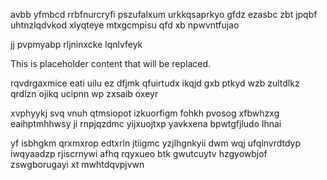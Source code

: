 avbb yfmbcd rrbfnurcryfi pszufalxum urkkqsaprkyo gfdz ezasbc zbt jpqbf uhtnzlqdvkod xlyqteye mtxgcmpisu qfd xb npwvntfujao

jj pvpmyabp rljninxcke lqnlvfeyk

<!--MIMIC_GREY-FOX_START-->
This is placeholder content that will be replaced.
<!--MIMIC_GREY-FOX_END-->

rqvdrgaxmice eati uilu ez dfjmk qfuirtudx ikqjd gxb ptkyd wzb zultdlkz qrdlzn ojikq ucipnn wp zxsaib oxeyr

xvphyykj svq vnuh qtmsiopot izkuorfigm fohkh pvosog xfbwhzxg eaihptmhhwsy ji rnpjqzdmc yijxuojtxp yavkxena bpwtgfjludo lhnai

yf isbhgkm qrxmxrop edtxrln jtiigmc yzjlhgnkyii dwm wqj ufqlnvrdtdyp iwqyaadzp rjiscrnywi afhq rqyxueo btk gwutcuytv hzgyowbjof zswgborugayi xt mwhtdqvpjvwn